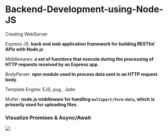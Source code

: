 # Backend-Development-using-Node-JS

  Creating WebServer

  Express JS: **back end web application framework for building RESTful APIs with Node.js**

  Middlewares: **a set of functions that execute during the processing of HTTP requests received by an Express app**.

  BodyParser: **npm module used to process data sent in an HTTP request body**.

  Template Engine: EJS, pug , Jade

   Multer: **node.js middleware for handling `multipart/form-data`, which is primarily used for uploading files.**
   
   
   <h3> Visualize Promises & Async/Await  </h3>
   <img src="https://res.cloudinary.com/practicaldev/image/fetch/s--cB6d_K8v--/c_limit%2Cf_auto%2Cfl_progressive%2Cq_66%2Cw_775/https://dev-to-uploads.s3.amazonaws.com/i/hlhrtuspjyrstifubdhs.gif" />

